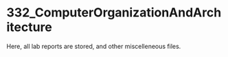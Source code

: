 # 332_ComputerOrganizationAndArchitecture
 Here, all lab reports are stored, and other miscelleneous files.
